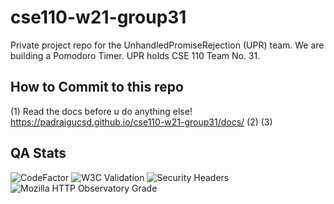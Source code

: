 # cse110-w21-group31
Private project repo for the UnhandledPromiseRejection (UPR) team. We are building a Pomodoro Timer. UPR holds CSE 110 Team No. 31.

## How to Commit to this repo

(1) Read the docs before u do anything else! https://padraigucsd.github.io/cse110-w21-group31/docs/
(2)
(3)

## QA Stats
![CodeFactor](https://www.codefactor.io/repository/github/padraigucsd/cse110-w21-group31/badge?s=8ac88a28fb782976326069cf183529a77833268d)
![W3C Validation](https://img.shields.io/w3c-validation/html?label=w3c%20%28QA%29&targetUrl=https%3A%2F%2F100minutes-qa.netlify.app%2F)
![Security Headers](https://img.shields.io/security-headers?url=https%3A%2F%2F100minutes-qa.netlify.app%2F)
![Mozilla HTTP Observatory Grade](https://img.shields.io/mozilla-observatory/grade-score/100minutes-qa.netlify.app)
